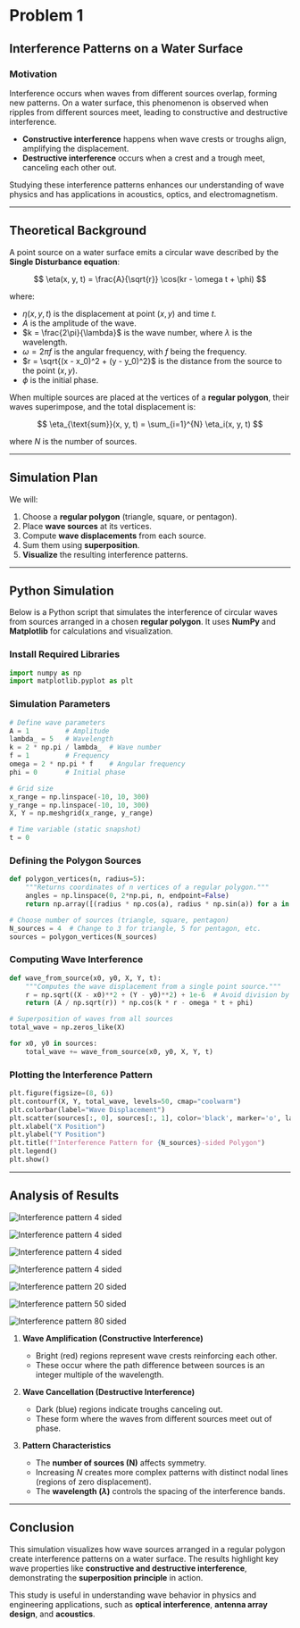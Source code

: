 # Problem 1  

## **Interference Patterns on a Water Surface**
### **Motivation**
Interference occurs when waves from different sources overlap, forming new patterns. On a water surface, this phenomenon is observed when ripples from different sources meet, leading to constructive and destructive interference.  
- **Constructive interference** happens when wave crests or troughs align, amplifying the displacement.  
- **Destructive interference** occurs when a crest and a trough meet, canceling each other out.  

Studying these interference patterns enhances our understanding of wave physics and has applications in acoustics, optics, and electromagnetism.

---

## **Theoretical Background**
A point source on a water surface emits a circular wave described by the **Single Disturbance equation**:

$$
\eta(x, y, t) = \frac{A}{\sqrt{r}} \cos(kr - \omega t + \phi)
$$

where:  
- $\eta(x, y, t)$ is the displacement at point $(x, y)$ and time $t$.  
- $A$ is the amplitude of the wave.  
- $k = \frac{2\pi}{\lambda}$ is the wave number, where $\lambda$ is the wavelength.  
- $\omega = 2\pi f$ is the angular frequency, with $f$ being the frequency.  
- $r = \sqrt{(x - x_0)^2 + (y - y_0)^2}$ is the distance from the source to the point $(x, y)$.  
- $\phi$ is the initial phase.  

When multiple sources are placed at the vertices of a **regular polygon**, their waves superimpose, and the total displacement is:

$$
\eta_{\text{sum}}(x, y, t) = \sum_{i=1}^{N} \eta_i(x, y, t)
$$

where $N$ is the number of sources.

---

## **Simulation Plan**
We will:

 1. Choose a **regular polygon** (triangle, square, or pentagon).
 2. Place **wave sources** at its vertices.
 3. Compute **wave displacements** from each source.
 4. Sum them using **superposition**.
 5. **Visualize** the resulting interference patterns.

---

## **Python Simulation**
Below is a Python script that simulates the interference of circular waves from sources arranged in a chosen **regular polygon**. It uses **NumPy** and **Matplotlib** for calculations and visualization.

### **Install Required Libraries**
```python
import numpy as np
import matplotlib.pyplot as plt
```

### **Simulation Parameters**
```python
# Define wave parameters
A = 1         # Amplitude
lambda_ = 5   # Wavelength
k = 2 * np.pi / lambda_  # Wave number
f = 1         # Frequency
omega = 2 * np.pi * f    # Angular frequency
phi = 0       # Initial phase

# Grid size
x_range = np.linspace(-10, 10, 300)
y_range = np.linspace(-10, 10, 300)
X, Y = np.meshgrid(x_range, y_range)

# Time variable (static snapshot)
t = 0
```

### **Defining the Polygon Sources**
```python
def polygon_vertices(n, radius=5):
    """Returns coordinates of n vertices of a regular polygon."""
    angles = np.linspace(0, 2*np.pi, n, endpoint=False)
    return np.array([(radius * np.cos(a), radius * np.sin(a)) for a in angles])

# Choose number of sources (triangle, square, pentagon)
N_sources = 4  # Change to 3 for triangle, 5 for pentagon, etc.
sources = polygon_vertices(N_sources)
```

### **Computing Wave Interference**
```python
def wave_from_source(x0, y0, X, Y, t):
    """Computes the wave displacement from a single point source."""
    r = np.sqrt((X - x0)**2 + (Y - y0)**2) + 1e-6  # Avoid division by zero
    return (A / np.sqrt(r)) * np.cos(k * r - omega * t + phi)

# Superposition of waves from all sources
total_wave = np.zeros_like(X)

for x0, y0 in sources:
    total_wave += wave_from_source(x0, y0, X, Y, t)
```

### **Plotting the Interference Pattern**
```python
plt.figure(figsize=(8, 6))
plt.contourf(X, Y, total_wave, levels=50, cmap="coolwarm")
plt.colorbar(label="Wave Displacement")
plt.scatter(sources[:, 0], sources[:, 1], color='black', marker='o', label="Sources")
plt.xlabel("X Position")
plt.ylabel("Y Position")
plt.title(f"Interference Pattern for {N_sources}-sided Polygon")
plt.legend()
plt.show()
```

---

## **Analysis of Results**

![Interference pattern 4 sided](plotInterference3.png)

![Interference pattern 4 sided](plotInterference.png)

![Interference pattern 4 sided](plotInterference5.png)

![Interference pattern 4 sided](plotInterference6.png)

![Interference pattern 20 sided](plot20.png)

![Interference pattern 50 sided](plot50.png)

![Interference pattern 80 sided](plot80.png)

1. **Wave Amplification (Constructive Interference)**  


     - Bright (red) regions represent wave crests reinforcing each other.  
     - These occur where the path difference between sources is an integer multiple of the wavelength.  

2. **Wave Cancellation (Destructive Interference)**


     - Dark (blue) regions indicate troughs canceling out.  
     - These form where the waves from different sources meet out of phase.  

3. **Pattern Characteristics** 


     - The **number of sources (N)** affects symmetry.  
     - Increasing $N$ creates more complex patterns with distinct nodal lines (regions of zero displacement).  
     - The **wavelength ($\lambda$)** controls the spacing of the interference bands.

---
## **Conclusion**
This simulation visualizes how wave sources arranged in a regular polygon create interference patterns on a water surface. The results highlight key wave properties like **constructive and destructive interference**, demonstrating the **superposition principle** in action.  

This study is useful in understanding wave behavior in physics and engineering applications, such as **optical interference**, **antenna array design**, and **acoustics**.
